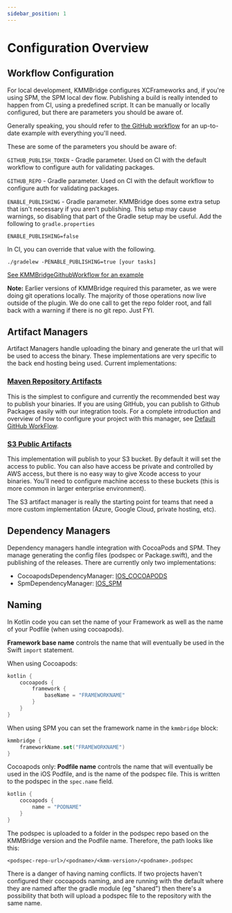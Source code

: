 ```yaml
---
sidebar_position: 1
---
```


# Configuration Overview

## Workflow Configuration

For local development, KMMBridge configures XCFrameworks and, if you're using SPM, the SPM local dev flow. Publishing a build is really intended to happen from CI, using a predefined script. It can be manually or locally configured, but there are parameters you should be aware of.

Generally speaking, you should refer to [the GitHub workflow](https://github.com/touchlab/KMMBridgeGithubWorkflow/blob/main/.github/workflows/faktorybuildbranches.yml) for an up-to-date example with everything you'll need.

These are some of the parameters you should be aware of:


`GITHUB_PUBLISH_TOKEN` - Gradle parameter. Used on CI with the default workflow to configure auth for validating packages.

`GITHUB_REPO` - Gradle parameter. Used on CI with the default workflow to configure auth for validating packages.

`ENABLE_PUBLISHING` - Gradle parameter. KMMBridge does some extra setup that isn't necessary if you aren't publishing. This setup may cause warnings, so disabling that part of the Gradle setup may be useful. Add the following to `gradle.properties`

```
ENABLE_PUBLISHING=false
```

In CI, you can override that value with the following.

```shell
./gradelew -PENABLE_PUBLISHING=true [your tasks]
```

[See KMMBridgeGithubWorkflow for an example](https://github.com/touchlab/KMMBridgeGithubWorkflow/blob/b99bb8222c2c38980d18cedd175a0d0c5f88e2dc/.github/workflows/faktorybuildbranches.yml#L94)

**Note:** Earlier versions of KMMBridge required this parameter, as we were doing git operations locally. The majority of those operations now live outside of the plugin. We do one call to get the repo folder root, and fall back with a warning if there is no git repo. Just FYI.

## Artifact Managers

Artifact Managers handle uploading the binary and generate the url that will be used to access the binary. These implementations are very specific to the back end hosting being used. Current implementations:

### [Maven Repository Artifacts](../artifacts/MAVEN_REPO_ARTIFACTS)

This is the simplest to configure and currently the recommended best way to publish your binaries. If you are using GitHub, you can publish to Github Packages easily with our integration tools. For a complete introduction and overview of how to configure your project with this manager, see [Default GitHub WorkFlow](../DEFAULT_GITHUB_FLOW.md).

### [S3 Public Artifacts](../artifacts/S3_PUBLIC_ARTIFACTS.md)

This implementation will publish to your S3 bucket. By default it will set the access to public. You can also have access be private and controlled by AWS access, but there is no easy way to give Xcode access to your binaries. You'll need to configure machine access to these buckets (this is more common in larger enterprise environment).

The S3 artifact manager is really the starting point for teams that need a more custom implementation (Azure, Google Cloud, private hosting, etc).

## Dependency Managers

Dependency managers handle integration with CocoaPods and SPM. They manage generating the config files (podspec or Package.swift), and the publishing of the releases. There are currently only two implementations:

* CocoapodsDependencyManager: [IOS_COCOAPODS](../cocoapods/01_IOS_COCOAPODS.md) 
* SpmDependencyManager: [IOS_SPM](../spm/01_IOS_SPM.md)

## Naming

In Kotlin code you can set the name of your Framework as well as the name of your Podfile (when using cocoapods).

**Framework base name** controls the name that will eventually be used in the Swift `import` statement.

When using Cocoapods:

```kotlin
kotlin {
    cocoapods {
        framework {
            baseName = "FRAMEWORKNAME"
        }
    }
}
```

When using SPM you can set the framework name in the `kmmbridge` block:

```kotlin
kmmbridge {
    frameworkName.set("FRAMEWORKNAME")
}
```

Cocoapods only:
**Podfile name** controls the name that will eventually be used in the iOS Podfile, and is the name of the podspec file. This is written to the podspec in the `spec.name` field.

```kotlin
kotlin {
    cocoapods {
        name = "PODNAME"
    }
}
```

The podspec is uploaded to a folder in the podspec repo based on the KMMBridge version and the Podfile name. Therefore, the path looks like this:
```
<podspec-repo-url>/<podname>/<kmm-version>/<podname>.podspec
```

There is a danger of having naming conflicts. If two projects haven't configured their cocoapods naming, and are running with the default where they are named after the gradle module (eg "shared") then there's a possibility that both will upload a podspec file to the repository with the same name.
